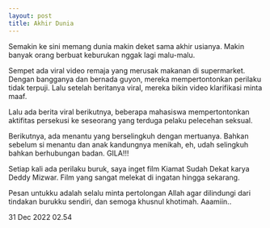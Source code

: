 ```yaml
---
layout: post
title: Akhir Dunia
---
```


Semakin ke sini memang dunia makin deket sama akhir usianya. Makin banyak orang berbuat keburukan nggak lagi malu-malu.

Sempet ada viral video remaja yang merusak makanan di supermarket. Dengan bangganya dan bernada guyon, mereka mempertontonkan perilaku tidak terpuji. Lalu setelah beritanya viral, mereka bikin video klarifikasi minta maaf.

Lalu ada berita viral berikutnya, beberapa mahasiswa mempertontonkan aktifitas persekusi ke seseorang yang terduga pelaku pelecehan seksual.

Berikutnya, ada menantu yang berselingkuh dengan mertuanya. Bahkan sebelum si menantu dan anak kandungnya menikah, eh, udah selingkuh bahkan berhubungan badan. GILA!!!

Setiap kali ada perilaku buruk, saya inget film Kiamat Sudah Dekat karya Deddy Mizwar. Film yang sangat melekat di ingatan hingga sekarang.

Pesan untukku adalah selalu minta pertolongan Allah agar dilindungi dari tindakan burukku sendiri, dan semoga khusnul khotimah. Aaamiin..

31 Dec 2022 02.54
